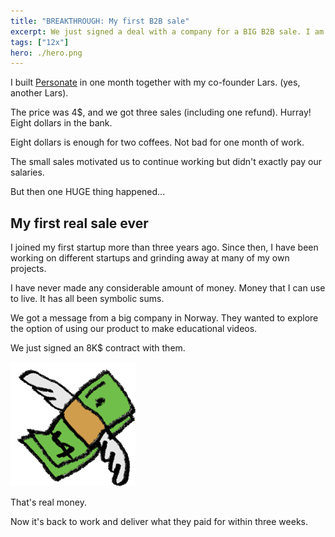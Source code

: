 ```yaml
---
title: "BREAKTHROUGH: My first B2B sale"
excerpt: We just signed a deal with a company for a BIG B2B sale. I am so excited to see where this project leads.
tags: ["12x"]
hero: ./hero.png
---
```


I built [Personate](https://personate.ai/) in one month together with my co-founder Lars. (yes, another Lars).

The price was 4$, and we got three sales (including one refund). Hurray! Eight dollars in the bank.

Eight dollars is enough for two coffees. Not bad for one month of work.

The small sales motivated us to continue working but didn't exactly pay our salaries.

But then one HUGE thing happened...

## My first real sale ever

I joined my first startup more than three years ago. Since then, I have been working on different startups and grinding away at many of my own projects.

I have never made any considerable amount of money. Money that I can use to live. It has all been symbolic sums.

We got a message from a big company in Norway. They wanted to explore the option of using our product to make educational videos.

We just signed an 8K$ contract with them.

![Money](./tenor.gif)

That's real money.

Now it's back to work and deliver what they paid for within three weeks.
